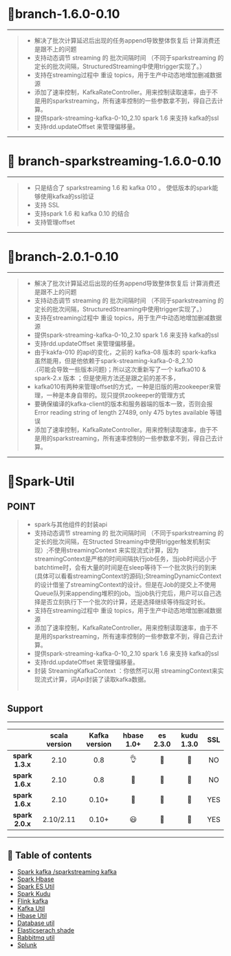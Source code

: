 # :tada:branch-1.6.0-0.10
---------------------
> - 解决了批次计算延迟后出现的任务append导致整体恢复后 计算消费还是跟不上的问题
> - 支持动态调节 streaming 的 批次间隔时间 （不同于sparkstreaming 的 定长的批次间隔，StructuredStreaming中使用trigger实现了。） <br/>
> - 支持在streaming过程中 重设 topics，用于生产中动态地增加删减数据源 <br/>
> - 添加了速率控制，KafkaRateController。用来控制读取速率，由于不是用的sparkstreaming，所有速率控制的一些参数拿不到，得自己去计算。
> - 提供spark-streaming-kafka-0-10_2.10 spark 1.6 来支持 kafka的ssl <br/>
> - 支持rdd.updateOffset 来管理偏移量。 <br/>
---------------------
# :tada: branch-sparkstreaming-1.6.0-0.10
---------------------
> - 只是结合了 sparkstreaming 1.6 和 kafka 010 。 使低版本的spark能够使用kafka的ssl验证 <br>
> - 支持 SSL
> - 支持spark 1.6 和 kafka 0.10 的结合
> - 支持管理offset
--------------------
# :tada:branch-2.0.1-0.10
-------------------
> - 解决了批次计算延迟后出现的任务append导致整体恢复后 计算消费还是跟不上的问题
> - 支持动态调节 streaming 的 批次间隔时间 （不同于sparkstreaming 的 定长的批次间隔，StructuredStreaming中使用trigger实现了。） <br/>
> - 支持在streaming过程中 重设 topics，用于生产中动态地增加删减数据源 <br/>
> - 提供spark-streaming-kafka-0-10_2.10 spark 1.6 来支持 kafka的ssl <br/>
> - 支持rdd.updateOffset 来管理偏移量。 <br/>
> - 由于kakfa-010 的api的变化，之前的 kafka-08 版本的 spark-kafka 虽然能用，但是他依赖于spark-streaming-kafka-0-8_2.10 <br/>.(可能会导致一些版本问题)；所以这次重新写了一个 kafka010 & spark-2.x 版本 ；但是使用方法还是跟之前的差不多， <br/>
> - kafka010有两种来管理offset的方式，一种是旧版的用zookeeper来管理，一种是本身自带的。现只提供zookeeper的管理方式
> - 要确保编译的kafka-client的版本和服务器端的版本一致，否则会报 Error reading string of length 27489, only 475 bytes available 等错误<br/>
> - 添加了速率控制，KafkaRateController。用来控制读取速率，由于不是用的sparkstreaming，所有速率控制的一些参数拿不到，得自己去计算。<br>
-------------------

# :tada:Spark-Util

## POINT

> -  spark与其他组件的封装api <br>
> -  支持动态调节 streaming 的 批次间隔时间 （不同于sparkstreaming 的 定长的批次间隔，在Structed Streaming中使用trigger触发机制实现）;不使用streamingContext 来实现流式计算，因为streamingContext是严格的时间间隔执行job任务，当job时间远小于batchtime时，会有大量的时间是在sleep等待下一个批次执行的到来(具体可以看看streamingContext的源码);StreamingDynamicContext 的设计借鉴了streamingContext的设计。但是在Job的提交上不使用Queue队列来appending堆积的job。当job执行完后，用户可以自己选择是否立刻执行下一个批次的计算，还是选择继续等待指定时长。<br>
> - 支持在streaming过程中 重设 topics，用于生产中动态地增加删减数据源 <br/>
> - 添加了速率控制，KafkaRateController。用来控制读取速率，由于不是用的sparkstreaming，所有速率控制的一些参数拿不到，得自己去计算。 <br/>
> - 提供spark-streaming-kafka-0-10_2.10 spark 1.6 来支持 kafka的ssl <br/>
> - 支持rdd.updateOffset 来管理偏移量。 <br/>
> - 封装 StreamingKafkaContext ：你依然可以用 streamingContext来实现流式计算，词Api封装了读取kafka数据。<br><br>


## Support
---
|                    | scala version      |Kafka version       | hbase 1.0+         | es   2.3.0         |kudu  1.3.0         |SSL         |
|:------------------:|:------------------:|:------------------:|:------------------:|:------------------:|:------------------:|:------------------:|
| **spark 1.3.x**    | 2.10               | 0.8               | :ok_hand: | :star2: | :eggplant: |NO |
| **spark 1.6.x**    | 2.10               | 0.8               | :baby_chick: | :santa: | :corn: |NO |
| **spark 1.6.x**    | 2.10               | 0.10+               | :baby_chick: | :santa: | :corn: |YES |
| **spark 2.0.x**    | 2.10/2.11          | 0.10+               | :smiley: | :cherries: | :peach: |YES |

---


## :jack_o_lantern: Table of contents
- [Spark kafka /sparkstreaming kafka](#Spark-kafka)
- [Spark Hbase](#spark-Hbase)
- [Spark ES Util](#Spark-ES-Util)
- [Spark Kudu](#Spark-Kudu)
- [Flink kafka](#Flink-kafka)
- [Kafka Util](#Kafka-Util)
- [Hbase Util](#Hbase-Util)
- [Database util](#database-util)
- [Elasticserach shade](#Elasticserach-shade)
- [Rabbitmq util](#Rabbitmq-util)
- [Splunk](#Splunk)